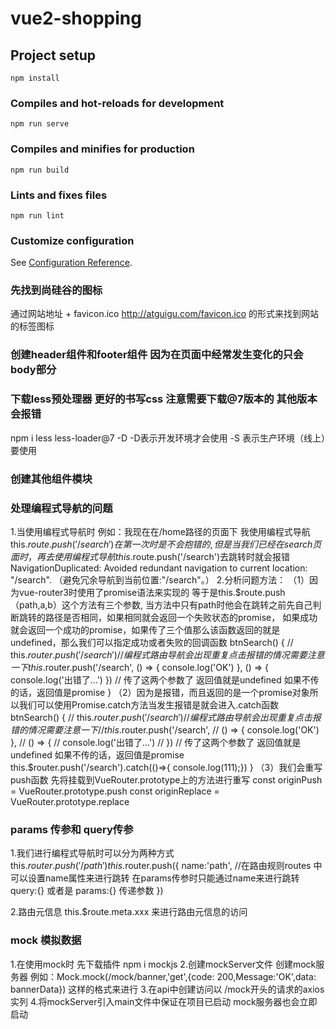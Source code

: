 # vue2-shopping

## Project setup
```
npm install
```

### Compiles and hot-reloads for development
```
npm run serve
```

### Compiles and minifies for production
```
npm run build
```

### Lints and fixes files
```
npm run lint
```

### Customize configuration
See [Configuration Reference](https://cli.vuejs.org/config/).


### 先找到尚硅谷的图标
通过网站地址 + favicon.ico
http://atguigu.com/favicon.ico 的形式来找到网站的标签图标

### 创建header组件和footer组件 因为在页面中经常发生变化的只会body部分 

### 下载less预处理器 更好的书写css  注意需要下载@7版本的 其他版本会报错
npm i less less-loader@7 -D  -D表示开发环境才会使用 -S 表示生产环境（线上）要使用

### 创建其他组件模块

### 处理编程式导航的问题
1.当使用编程式导航时 例如：我现在在/home路径的页面下 我使用编程式导航 this.$route.push('/search') 在第一次时是不会抱错的,但是当我们已经在search页面时，再去使用编程式导航this.$route.push('/search')去跳转时就会报错 
NavigationDuplicated: Avoided redundant navigation to current location: "/search".
（避免冗余导航到当前位置:"/search"。）
2.分析问题方法：
 （1）因为vue-router3时使用了promise语法来实现的 等于是this.$route.push（path,a,b）这个方法有三个参数,
      当方法中只有path时他会在跳转之前先自己判断跳转的路径是否相同，如果相同就会返回一个失败状态的promise，
      如果成功就会返回一个成功的promise，如果传了三个值那么该函数返回的就是undefined，那么我们可以指定成功或者失败的回调函数
       btnSearch() {
        // this.$router.push('/search')   // 编程式路由导航会出现重复点击报错的情况 需要注意一下
        this.$router.push('/search',
          () => { console.log('OK') },
          () => {
            console.log('出错了...')
          })  // 传了这两个参数了 返回值就是undefined 如果不传的话，返回值是promise
      }
 （2）因为是报错，而且返回的是一个promise对象所以我们可以使用Promise.catch方法当发生报错是就会进入.catch函数
      btnSearch() {
        // this.$router.push('/search')   // 编程式路由导航会出现重复点击报错的情况 需要注意一下
        // this.$router.push('/search',
        //   () => { console.log('OK') },
        //   () => {
        //     console.log('出错了...')
        //   })  // 传了这两个参数了 返回值就是undefined 如果不传的话，返回值是promise
        this.$router.push('/search').catch(()=>{ console.log(111);})
      }
 （3）我们会重写push函数
      先将挂载到VueRouter.prototype上的方法进行重写
      const originPush = VueRouter.prototype.push
      const originReplace = VueRouter.prototype.replace

### params 传参和 query传参
1.我们进行编程式导航时可以分为两种方式
this.$router.push('/path')
this.$router.push({
  name:'path',  //在路由规则routes 中 可以设置name属性来进行跳转 在params传参时只能通过name来进行跳转
  query:{} 或者是 params:{} 传递参数
})

2.路由元信息 this.$route.meta.xxx 来进行路由元信息的访问

### mock 模拟数据
1.在使用mock时 先下载插件 npm i mockjs
2.创建mockServer文件 创建mock服务器 例如：Mock.mock(/mock/banner,'get',{code: 200,Message:'OK',data: bannerData}) 这样的格式来进行
3.在api中创建访问以 /mock开头的请求的axios实列
4.将mockServer引入main文件中保证在项目已启动 mock服务器也会立即启动


